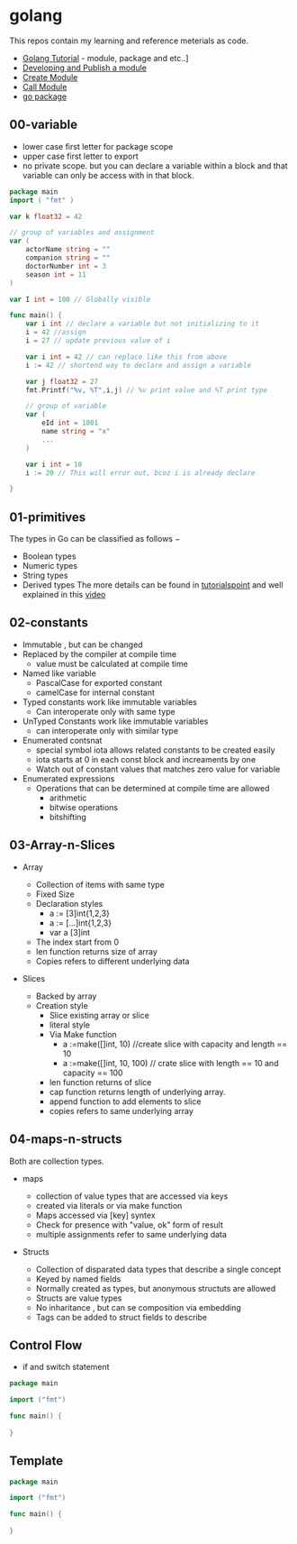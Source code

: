 # golang
This repos contain my learning and reference meterials as code.

- [Golang Tutorial](https://golang.org/doc/tutorial/) - module, package and etc..]
- [Developing and Publish a module](https://golang.org/doc/modules/developing)
- [Create Module](https://golang.org/doc/tutorial/create-module) 
- [Call Module](https://golang.org/doc/tutorial/call-module-code)
- [go package](https://pkg.go.dev/)


## 00-variable

- lower case first letter for package scope
- upper case first letter to export
- no private scope. but you can declare a variable within a block and that variable can only be access with in that block.

```go
package main
import ( "fmt" )

var k float32 = 42

// group of variables and assignment
var (
    actorName string = ""
    companion string = ""
    doctorNumber int = 3
    season int = 11
)

var I int = 100 // Globally visible

func main() {
    var i int // declare a variable but not initializing to it
    i = 42 //assign
    i = 27 // update previous value of i

    var i int = 42 // can replace like this from above
    i := 42 // shortend way to declare and assign a variable

    var j float32 = 27
    fmt.Printf("%v, %T",i,j) // %v print value and %T print type

    // group of variable
    var (
        eId int = 1001
        name string = "x"
        ...
    )

    var i int = 10
    i := 20 // This will error out, bcoz i is already declare

}
```
## 01-primitives
The types in Go can be classified as follows −
- Boolean types
- Numeric types
- String types
- Derived types
The more details can be found in [tutorialspoint](https://www.tutorialspoint.com/go/go_data_types.htm) and well explained in this [video](https://www.youtube.com/watch?v=YS4e4q9oBaU&t=3425s)


## 02-constants

- Immutable , but can be changed
- Replaced by the compiler at compile time
    - value must be calculated at compile time
- Named like variable
    - PascalCase for exported constant
    - camelCase for internal constant
- Typed constants work like immutable variables
    - Can interoperate only with same type
- UnTyped Constants work like immutable variables
    - can interoperate only with similar type
- Enumerated contsnat
    - special symbol iota allows related constants to be created easily
    - iota starts at 0 in each const block and increaments by one
    - Watch out of constant values that matches zero value for variable
- Enumerated expressions
    - Operations that can be determined at compile time are allowed
        - arithmetic
        - bitwise operations
        - bitshifting


## 03-Array-n-Slices
- Array
    - Collection of items with same type
    - Fixed Size
    - Declaration styles
        - a := [3]int{1,2,3}
        - a := [...]int{1,2,3}
        - var a [3]int
    - The index start from 0
    - len function returns size of array
    - Copies refers to different underlying data

- Slices
    - Backed by array
    - Creation style
        - Slice existing array or slice
        - literal style
        - Via Make function
            - a :=make([]int, 10) //create slice with capacity and length == 10
            - a :=make([]int, 10, 100) // crate slice with length == 10 and capacity == 100
        - len function returns of slice
        - cap function returns length of underlying array.
        - append function to add elements to slice
        - copies refers to same underlying array 


## 04-maps-n-structs
Both are collection types.

- maps
    - collection of value types that are accessed via keys
    - created via literals or via make function
    - Maps accessed via [key] syntex
    - Check for presence with "value, ok" form of result
    - multiple assignments refer to same underlying data

- Structs
    - Collection of disparated data types that describe a single concept
    - Keyed by named fields
    - Normally created as types, but anonymous structuts are allowed
    - Structs are value types
    - No inharitance , but can se composition via embedding
    - Tags can be added to struct fields to describe 


## Control Flow
- if and switch statement


```go
package main

import ("fmt")

func main() {
    
}

```

## Template
```go
package main

import ("fmt")

func main() {
    
}

```
